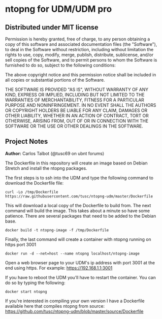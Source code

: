 # ntopng for UDM/UDM pro

## Distributed under MIT license

Permission is hereby granted, free of charge, to any person obtaining a copy of this software and associated documentation files (the "Software"), to deal in the Software without restriction, including without limitation the rights to use, copy, modify, merge, publish, distribute, sublicense, and/or sell copies of the Software, and to permit persons to whom the Software is furnished to do so, subject to the following conditions:

The above copyright notice and this permission notice shall be included in all copies or substantial portions of the Software.

THE SOFTWARE IS PROVIDED "AS IS", WITHOUT WARRANTY OF ANY KIND, EXPRESS OR IMPLIED, INCLUDING BUT NOT LIMITED TO THE WARRANTIES OF MERCHANTABILITY, FITNESS FOR A PARTICULAR PURPOSE AND NONINFRINGEMENT. IN NO EVENT SHALL THE AUTHORS OR COPYRIGHT HOLDERS BE LIABLE FOR ANY CLAIM, DAMAGES OR OTHER LIABILITY, WHETHER IN AN ACTION OF CONTRACT, TORT OR OTHERWISE, ARISING FROM, OUT OF OR IN CONNECTION WITH THE SOFTWARE OR THE USE OR OTHER DEALINGS IN THE SOFTWARE.

## Project Notes
**Author:** Carlos Talbot (@tusc69 on ubnt forums)

The Dockerfile in this repository will create an image based on Debian Stretch and install the ntopng packages.

The first steps is to ssh into the UDM and type the following command to download the Dockerfile file:

```
curl -Lo /tmp/Dockerfile https://raw.githubusercontent.com/tusc/ntopng-udm/master/Dockerfile
```
This will download a local copy of the Dockerfile to build from. The next command will build the image. This takes about a minute so have some patience. There are several packages
that need to be added to the Debian base.

```
docker build -t ntopng-image -f /tmp/Dockerfile
```

Finally, the last command will create a container with ntopng running on https port 3001

```
docker run -d --net=host --name ntopng localhost/ntopng-image
````
Open a web browser page to your UDM's ip address with port 3001 at the end using https. For example: https://192.168.1.1:3001


If you have to reboot the UDM you'll have to restart the container. You can do so by typing the following:

```
docker start ntopng
```

If you're interested in compiling your own version I have a Dockerfile available here that compiles ntopng from source: https://github.com/tusc/ntopng-udm/blob/master/source/Dockerfile

